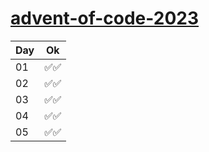 # [advent-of-code-2023](https://adventofcode.com/)

| Day | Ok  |
| --- | --- |
| 01  | ✅✅ |
| 02  | ✅✅ |
| 03  | ✅✅ |
| 04  | ✅✅ |
| 05  | ✅✅ |

